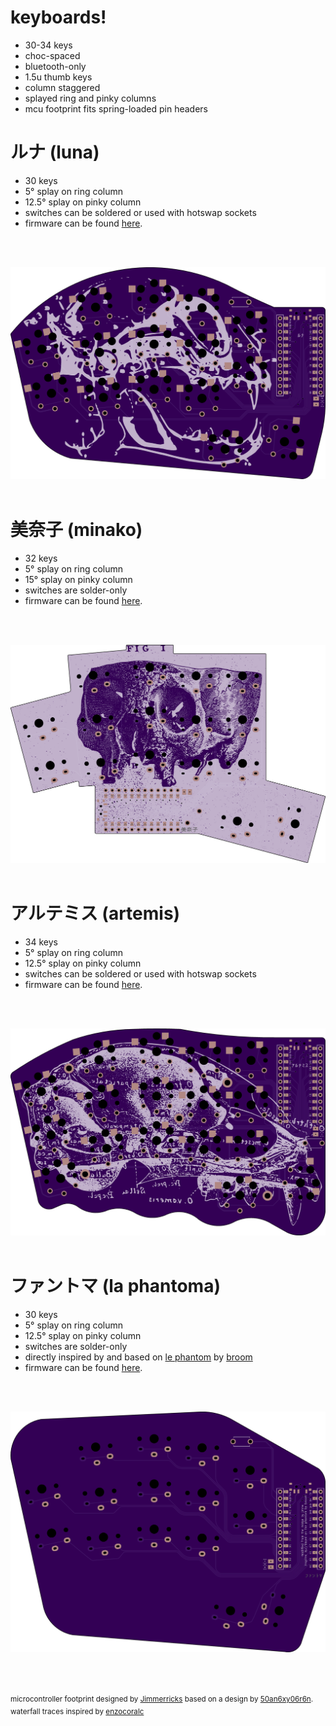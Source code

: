 # keyboards!
<ul>
  <li>30-34 keys</li>
  <li>choc-spaced</li>
  <li>bluetooth-only</li>
  <li>1.5u thumb keys</li>
  <li>column staggered</li>
  <li>splayed ring and pinky columns</li>
  <li>mcu footprint fits spring-loaded pin headers</li>
</ul>

<h1>ルナ (luna)</h1>
<ul>
  <li>30 keys</li>
  <li>5&deg; splay on ring column</li>
  <li>12.5&deg; splay on pinky column</li>
  <li>switches can be soldered or used with hotswap sockets</li>
  <li>firmware can be found <a href="https://github.com/mindhatch/zmk-config-luna" alt="luna firmware">here</a>.</li>
</ul>
<br/><br/>

![luna_left](/images/luna_left.png?raw=true)
<br/><br/>

<h1>美奈子 (minako)</h1>
<ul>
  <li>32 keys</li>
  <li>5&deg; splay on ring column</li>
  <li>15&deg; splay on pinky column</li>
  <li>switches are solder-only</li>
  <li>firmware can be found <a href="https://github.com/mindhatch/zmk-config-minako" alt="minako firmware">here</a>.</li>
</ul>
<br/><br/>

![minako_left](/images/minako_left.png?raw=true)
<br/><br/>

<h1>アルテミス (artemis)</h1>
<ul>
  <li>34 keys</li>
  <li>5&deg; splay on ring column</li>
  <li>12.5&deg; splay on pinky column</li>
  <li>switches can be soldered or used with hotswap sockets</li>
  <li>firmware can be found <a href="https://github.com/mindhatch/zmk-config-artemis" alt="artemis firmware">here</a>.</li>
</ul>
<br/><br/>

![artemis_left](/images/artemis_left.png?raw=true)
<br/><br/>

<h1>ファントマ (la phantoma)</h1>
<ul>
  <li>30 keys</li>
  <li>5&deg; splay on ring column</li>
  <li>12.5&deg; splay on pinky column</li>
  <li>switches are solder-only</li>
  <li>directly inspired by and based on <a href="https://github.com/davidphilipbarr/36keys/tree/master/30keys/thephantom" alt="le phantom">le phantom</a> by <a href="https://github.com/davidphilipbarr/" alt="not your broom">broom</a></li>
  <li>firmware can be found <a href="https://github.com/mindhatch/zmk-config-phantoma" alt="artemis firmware">here</a>.</li>
</ul>
<br/><br/>

![phantoma_left](/images/phantoma_left.png?raw=true)
<br/><br/><br/><br/>

<sup>microcontroller footprint designed by <a href="https://github.com/jimmerricks/" alt="Jimmerricks">Jimmerricks</a> based on a design by <a href="https://github.com/50an6xy06r6n/" alt="50an6xy06r6n">50an6xy06r6n</a>.</sup><br/>
<sup>waterfall traces inspired by <a href="https://github.com/enzocoralc/" alt="enzocoralc">enzocoralc</a></sup>
